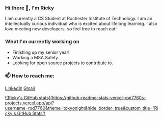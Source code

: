 ### Hi there 👋, I'm Ricky
I am currently a CS Student at Rochester Institute of Technology. 
I am an intellectually curious individual who is excited about lifelong learning. 
I also love meeting new developers, so feel free to reach out!

### What I'm currently working on
* Finishing up my senior year!
* Working a MSA Safety.
* Looking for open source projects to contribute to.  

### 📫 How to reach me:
[LinkedIn](https://www.linkedin.com/in/riccardi-dalexis-255270186/)
[Gmail](mailto:rod7760@rit.edu)

[![Ricky's GitHub stats](https://github-readme-stats-vercel-rod7760s-projects.vercel.app/api?username=rod7760&theme=tokyonight&hide_border=true&custom_title='Ricky's GitHub Stats')](https://github.com/anuraghazra/github-readme-stats)
